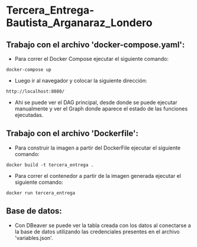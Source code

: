 # Tercera_Entrega-Bautista_Arganaraz_Londero

## Trabajo con el archivo 'docker-compose.yaml':

- Para correr el Docker Compose ejecutar el siguiente comando:

```
docker-compose up
```

- Luego ir al navegador y colocar la siguiente dirección:

```
http://localhost:8080/
```

- Ahi se puede ver el DAG principal, desde donde se puede ejecutar manualmente y ver el Graph donde aparece el estado de las funciones ejecutadas.

## Trabajo con el archivo 'Dockerfile':

- Para construir la imagen a partir del DockerFile ejecutar el siguiente comando:

```
docker build -t tercera_entrega .
```

- Para correr el contenedor a partir de la imagen generada ejecutar el siguiente comando:

```
docker run tercera_entrega
```

## Base de datos:

- Con DBeaver se puede ver la tabla creada con los datos al conectarse a la base de datos utilizando las credenciales presentes en el archivo 'variables.json'.